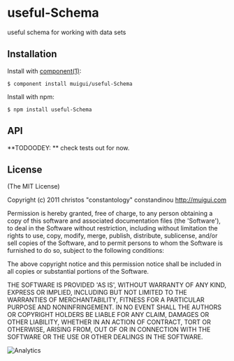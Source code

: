 # useful-Schema

  useful schema for working with data sets

## Installation

  Install with [component(1)](http://component.io):

    $ component install muigui/useful-Schema

  Install with npm:

    $ npm install useful-Schema

## API

**TODOODEY: ** check tests out for now.

## License

(The MIT License)

Copyright (c) 2011 christos "constantology" constandinou http://muigui.com

Permission is hereby granted, free of charge, to any person obtaining a copy of this software and associated documentation files (the 'Software'), to deal in the Software without restriction, including without limitation the rights to use, copy, modify, merge, publish, distribute, sublicense, and/or sell copies of the Software, and to permit persons to whom the Software is furnished to do so, subject to the following conditions:

The above copyright notice and this permission notice shall be included in all copies or substantial portions of the Software.

THE SOFTWARE IS PROVIDED 'AS IS', WITHOUT WARRANTY OF ANY KIND, EXPRESS OR IMPLIED, INCLUDING BUT NOT LIMITED TO THE WARRANTIES OF MERCHANTABILITY, FITNESS FOR A PARTICULAR PURPOSE AND NONINFRINGEMENT. IN NO EVENT SHALL THE AUTHORS OR COPYRIGHT HOLDERS BE LIABLE FOR ANY CLAIM, DAMAGES OR OTHER LIABILITY, WHETHER IN AN ACTION OF CONTRACT, TORT OR OTHERWISE, ARISING FROM, OUT OF OR IN CONNECTION WITH THE SOFTWARE OR THE USE OR OTHER DEALINGS IN THE SOFTWARE.

![Analytics](https://ga-beacon.appspot.com/UA-15072756-2/muigui/useful-Schema/readme)

